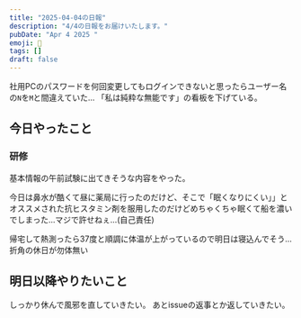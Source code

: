 ```yaml
---
title: "2025-04-04の日報"
description: "4/4の日報をお届けいたします。"
pubDate: "Apr 4 2025 "
emoji: 🦊
tags: []
draft: false
---
```


社用PCのパスワードを何回変更してもログインできないと思ったらユーザー名の`N`を`M`と間違えていた...
「私は純粋な無能です」の看板を下げている。

## 今日やったこと

### 研修

基本情報の午前試験に出てきそうな内容をやった。

今日は鼻水が酷くて昼に薬局に行ったのだけど、そこで「眠くなりにくい」」とオススメされた抗ヒスタミン剤を服用したのだけどめちゃくちゃ眠くて船を濃いでしまった...マジで許せねぇ...(自己責任)

帰宅して熱測ったら37度と順調に体温が上がっているので明日は寝込んでそう...折角の休日が勿体無い

## 明日以降やりたいこと

しっかり休んで風邪を直していきたい。 あとissueの返事とか返していきたい。
